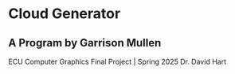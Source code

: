 # Cloud Generator

## A Program by Garrison Mullen

ECU Computer Graphics Final Project | Spring 2025
Dr. David Hart
